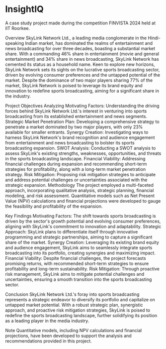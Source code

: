 # InsightIQ
A case study project made during the competition FINVISTA 2024 held at IIT Roorkee. 

Overview
SkyLink Network Ltd., a leading media conglomerate in the Hindi-speaking Indian market, has dominated the realms of entertainment and news broadcasting for over three decades, boasting a substantial market share. With a commanding 46% share in entertainment (movie and general entertainment) and 34% share in news broadcasting, SkyLink Network has cemented its status as a household name. Keen to explore new horizons, SkyLink Network sets its sights on the lucrative sports broadcasting sector, driven by evolving consumer preferences and the untapped potential of the market. Despite the dominance of two major players sharing 77% of the market, SkyLink Network is poised to leverage its brand equity and innovation to redefine sports broadcasting, aiming for a significant share in the industry.

Project Objectives
Analyzing Motivating Factors: Understanding the driving forces behind SkyLink Network Ltd.'s interest in venturing into sports broadcasting from its established entertainment and news segments.
Strategic Market Penetration Plan: Developing a comprehensive strategy to penetrate a market dominated by two major players, with only 23% available for smaller entrants.
Synergy Creation: Investigating ways to harness SkyLink Network's brand recognition and audience engagement from entertainment and news broadcasting to bolster its sports broadcasting expansion.
SWOT Analysis: Conducting a SWOT analysis to assess SkyLink's existing strengths, weaknesses, opportunities, and threats in the sports broadcasting landscape.
Financial Viability: Addressing financial challenges during expansion and recommending short-term strategies for profitability, along with a long-term market penetration strategy.
Risk Mitigation: Proposing risk mitigation strategies to anticipate and address potential challenges or uncertainties associated with the strategic expansion.
Methodology
The project employed a multi-faceted approach, incorporating qualitative analysis, strategic planning, financial modeling, and risk assessment. Quantitative models such as Net Present Value (NPV) calculations and financial projections were developed to gauge the feasibility and profitability of the expansion.

Key Findings
Motivating Factors: The shift towards sports broadcasting is driven by the sector's growth potential and evolving consumer preferences, aligning with SkyLink's commitment to innovation and adaptability.
Strategic Approach: SkyLink plans to differentiate itself through innovative programming and strategic partnerships, aiming to capture a significant share of the market.
Synergy Creation: Leveraging its existing brand equity and audience engagement, SkyLink aims to seamlessly integrate sports broadcasting into its portfolio, creating synergies and maximizing impact.
Financial Viability: Despite financial challenges, the project forecasts promising returns, with recommended short-term strategies to ensure profitability and long-term sustainability.
Risk Mitigation: Through proactive risk management, SkyLink aims to mitigate potential challenges and uncertainties, ensuring a smooth transition into the sports broadcasting sector.

Conclusion
SkyLink Network Ltd.'s foray into sports broadcasting represents a strategic endeavor to diversify its portfolio and capitalize on untapped market potential. With a robust strategic plan, synergistic approach, and proactive risk mitigation strategies, SkyLink is poised to redefine the sports broadcasting landscape, further solidifying its position as a leading player in the media industry.

Note
Quantitative models, including NPV calculations and financial projections, have been developed to support the analysis and recommendations provided in this project.
